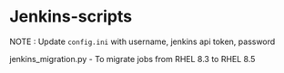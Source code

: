 # Jenkins-scripts

NOTE : Update `config.ini` with username, jenkins api token, password

jenkins_migration.py - To migrate jobs from RHEL 8.3 to RHEL 8.5

